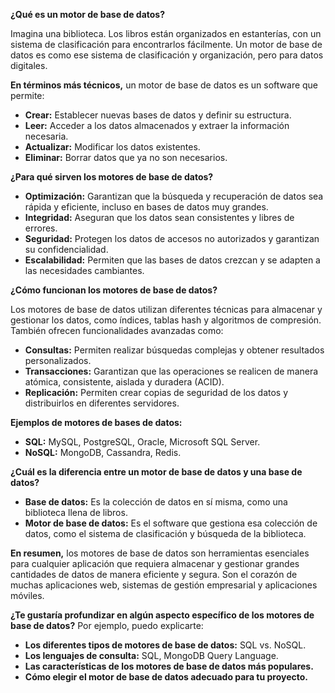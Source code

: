 **¿Qué es un motor de base de datos?**

Imagina una biblioteca. Los libros están organizados en estanterías, con un sistema de clasificación para encontrarlos fácilmente. Un motor de base de datos es como ese sistema de clasificación y organización, pero para datos digitales.

**En términos más técnicos,** un motor de base de datos es un software que permite:

* **Crear:** Establecer nuevas bases de datos y definir su estructura.
* **Leer:** Acceder a los datos almacenados y extraer la información necesaria.
* **Actualizar:** Modificar los datos existentes.
* **Eliminar:** Borrar datos que ya no son necesarios.

**¿Para qué sirven los motores de base de datos?**

* **Optimización:** Garantizan que la búsqueda y recuperación de datos sea rápida y eficiente, incluso en bases de datos muy grandes.
* **Integridad:** Aseguran que los datos sean consistentes y libres de errores.
* **Seguridad:** Protegen los datos de accesos no autorizados y garantizan su confidencialidad.
* **Escalabilidad:** Permiten que las bases de datos crezcan y se adapten a las necesidades cambiantes.

**¿Cómo funcionan los motores de base de datos?**

Los motores de base de datos utilizan diferentes técnicas para almacenar y gestionar los datos, como índices, tablas hash y algoritmos de compresión. También ofrecen funcionalidades avanzadas como:

* **Consultas:** Permiten realizar búsquedas complejas y obtener resultados personalizados.
* **Transacciones:** Garantizan que las operaciones se realicen de manera atómica, consistente, aislada y duradera (ACID).
* **Replicación:** Permiten crear copias de seguridad de los datos y distribuirlos en diferentes servidores.

**Ejemplos de motores de bases de datos:**

* **SQL:** MySQL, PostgreSQL, Oracle, Microsoft SQL Server.
* **NoSQL:** MongoDB, Cassandra, Redis.

**¿Cuál es la diferencia entre un motor de base de datos y una base de datos?**

* **Base de datos:** Es la colección de datos en sí misma, como una biblioteca llena de libros.
* **Motor de base de datos:** Es el software que gestiona esa colección de datos, como el sistema de clasificación y búsqueda de la biblioteca.

**En resumen,** los motores de base de datos son herramientas esenciales para cualquier aplicación que requiera almacenar y gestionar grandes cantidades de datos de manera eficiente y segura. Son el corazón de muchas aplicaciones web, sistemas de gestión empresarial y aplicaciones móviles.

**¿Te gustaría profundizar en algún aspecto específico de los motores de base de datos?** Por ejemplo, puedo explicarte:

* **Los diferentes tipos de motores de base de datos:** SQL vs. NoSQL.
* **Los lenguajes de consulta:** SQL, MongoDB Query Language.
* **Las características de los motores de base de datos más populares.**
* **Cómo elegir el motor de base de datos adecuado para tu proyecto.**